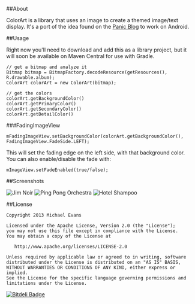 ##About

ColorArt is a library that uses an image to create a themed image/text display. It's a port of the idea found on the [Panic Blog](http://www.panic.com/blog/itunes-11-and-colors/) to work on Android.

##Usage

Right now you'll need to download and add this as a library project, but it will soon be available on Maven Central for use with Gradle.

```
// get a bitmap and analyze it
Bitmap bitmap = BitmapFactory.decodeResource(getResources(), R.drawable.album);
ColorArt colorArt = new ColorArt(bitmap);

// get the colors
colorArt.getBackgroundColor()
colorArt.getPrimaryColor()
colorArt.getSecondaryColor()
colorArt.getDetailColor()
```

###FadingImageView

```
mFadingImageView.setBackgroundColor(colorArt.getBackgroundColor(), FadingImageView.FadeSide.LEFT);
```
This will set the fading edge on the left side, with that background color. You can also enable/disable the fade with:

```
mImageView.setFadeEnabled(true/false);
```


##Screenshots

![Jim Noir](https://github.com/MichaelEvans/ColorArt/raw/master/img/jim_noir.png)
![Ping Pong Orchestra](https://github.com/MichaelEvans/ColorArt/raw/master/img/ping_pong_orchestra.png)
![Hotel Shampoo](https://github.com/MichaelEvans/ColorArt/raw/master/img/hotel_shampoo.png)

##License

```
Copyright 2013 Michael Evans

Licensed under the Apache License, Version 2.0 (the "License");
you may not use this file except in compliance with the License.
You may obtain a copy of the License at

   http://www.apache.org/licenses/LICENSE-2.0

Unless required by applicable law or agreed to in writing, software
distributed under the License is distributed on an "AS IS" BASIS,
WITHOUT WARRANTIES OR CONDITIONS OF ANY KIND, either express or implied.
See the License for the specific language governing permissions and
limitations under the License.
```

[![Bitdeli Badge](https://d2weczhvl823v0.cloudfront.net/MichaelEvans/colorart/trend.png)](https://bitdeli.com/free "Bitdeli Badge")